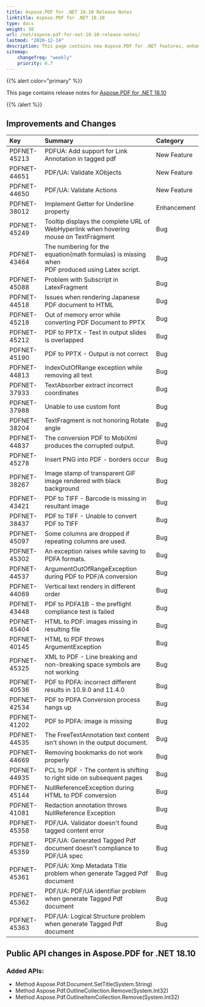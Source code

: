 ```yaml
---
title: Aspose.PDF for .NET 18.10 Release Notes
linktitle: Aspose.PDF for .NET 18.10
type: docs
weight: 30
url: /net/aspose-pdf-for-net-18-10-release-notes/
lastmod: "2020-12-14"
description: This page contains new Aspose.PDF for .NET features, enhancement, and bug fixes in 2018, version 18.10.
sitemap:
    changefreq: "weekly"
    priority: 0.7
---
```


{{% alert color="primary" %}}

This page contains release notes for [Aspose.PDF for .NET 18.10](https://www.nuget.org/packages/Aspose.Pdf/18.10.0)

{{% /alert %}}

## Improvements and Changes

|**Key**|**Summary**|**Category**|
| :- | :- | :- |
|PDFNET-45213|PDFUA: Add support for Link Annotation in tagged pdf|New Feature|
|PDFNET-44651|PDF/UA: Validate XObjects|New Feature|
|PDFNET-44650|PDF/UA: Validate Actions|New Feature|
|PDFNET-38012|Implement Getter for Underline property|Enhancement|
|PDFNET-45249|Tooltip displays the complete URL of WebHyperlink when hovering mouse on TextFragment|Bug|
|PDFNET-43464|The numbering for the equation(math formulas) is missing when <br>PDF produced using Latex script.|Bug|
|PDFNET-45088|Problem with Subscript in LatexFragment|Bug|
|PDFNET-44518|Issues when rendering Japanese PDF document to HTML|Bug|
|PDFNET-45218|Out of memory error while converting PDF Document to PPTX|Bug|
|PDFNET-45212|PDF to PPTX - Text in output slides is overlapped|Bug|
|PDFNET-45190|PDF to PPTX - Output is not correct|Bug|
|PDFNET-44813|IndexOutOfRange exception while removing all text|Bug|
|PDFNET-37933|TextAbsorber extract incorrect coordinates|Bug|
|PDFNET-37988|Unable to use custom font|Bug|
|PDFNET-38204|TextFragment is not honoring Rotate angle|Bug|
|PDFNET-44837|The conversion PDF to MobiXml produces the corrupted output.|Bug|
|PDFNET-45278|Insert PNG into PDF - borders occur|Bug|
|PDFNET-38267|Image stamp of transparent GIF image rendered with black background|Bug|
|PDFNET-43421|PDF to TIFF - Barcode is missing in resultant image|Bug|
|PDFNET-38437|PDF to TIFF - Unable to convert PDF to TIFF|Bug|
|PDFNET-45097|Some columns are dropped if repeating columns are used.|Bug|
|PDFNET-45302|An exception raises while saving to PDFA formats.|Bug|
|PDFNET-44537|ArgumentOutOfRangeException during PDF to PDF/A conversion|Bug|
|PDFNET-44069|Vertical text renders in different order|Bug|
|PDFNET-43448|PDF to PDFA1B - the preflight compliance test is failed|Bug|
|PDFNET-45404|HTML to PDF: images missing in resulting file|Bug|
|PDFNET-40145|HTML to PDF throws ArgumentException|Bug|
|PDFNET-45325|XML to PDF - Line breaking and non-breaking space symbols are not working|Bug|
|PDFNET-40536|PDF to PDFA: incorrect different results in 10.9.0 and 11.4.0|Bug|
|PDFNET-42534|PDF to PDFA Conversion process hangs up|Bug|
|PDFNET-41202|PDF to PDFA: image is missing|Bug|
|PDFNET-44535|The FreeTextAnnotation text content isn't shown in the output document.|Bug|
|PDFNET-44669|Removing bookmarks do not work properly|Bug|
|PDFNET-44935|PCL to PDF - The content is shifting to right side on subsequent pages|Bug|
|PDFNET-45144|NullReferenceException during HTML to PDF conversion|Bug|
|PDFNET-41081|Redaction annotation throws NullReference Exception|Bug|
|PDFNET-45358|PDF/UA. Validator doesn't found tagged content error|Bug|
|PDFNET-45359|PDF/UA: Generated Tagged Pdf document doesn't compliance to PDF/UA spec|Bug|
|PDFNET-45361|PDF/UA: Xmp Metadata Title problem when generate Tagged Pdf document|Bug|
|PDFNET-45362|PDF/UA: PDF/UA identifier problem when generate Tagged Pdf document|Bug|
|PDFNET-45363|PDF/UA: Logical Structure problem when generate Tagged Pdf document|Bug|

## Public API changes in Aspose.PDF for .NET 18.10

### Added APIs:

* Method Aspose.Pdf.Document.SetTitle(System.String) 
* Method Aspose.Pdf.OutlineCollection.Remove(System.Int32) 
* Method Aspose.Pdf.OutlineItemCollection.Remove(System.Int32)        
